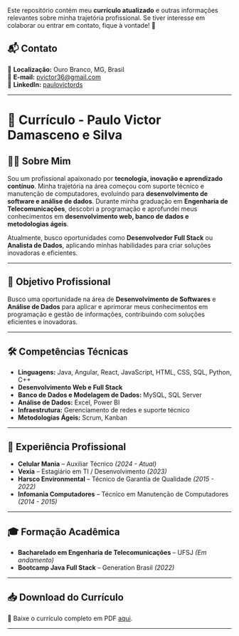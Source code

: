 
Este repositório contém meu **currículo atualizado** e outras informações relevantes sobre minha trajetória profissional. Se tiver interesse em colaborar ou entrar em contato, fique à vontade! 🚀  

## 📬 Contato  
📍 **Localização:** Ouro Branco, MG, Brasil  
📧 **E-mail:** [pvictor36@gmail.com](mailto:pvictor36@gmail.com)  
🔗 **LinkedIn:** [paulovictords](https://www.linkedin.com/in/paulovictords)  

---

# 📄 Currículo - Paulo Victor Damasceno e Silva  

## 👨‍💻 Sobre Mim  
Sou um profissional apaixonado por **tecnologia, inovação e aprendizado contínuo**. Minha trajetória na área começou com suporte técnico e manutenção de computadores, evoluindo para **desenvolvimento de software e análise de dados**. Durante minha graduação em **Engenharia de Telecomunicações**, descobri a programação e aprofundei meus conhecimentos em **desenvolvimento web, banco de dados e metodologias ágeis**.  

Atualmente, busco oportunidades como **Desenvolvedor Full Stack** ou **Analista de Dados**, aplicando minhas habilidades para criar soluções inovadoras e eficientes.  

---

## 🎯 Objetivo Profissional  
Busco uma oportunidade na área de **Desenvolvimento de Softwares** e **Análise de Dados** para aplicar e aprimorar meus conhecimentos em programação e gestão de informações, contribuindo com soluções eficientes e inovadoras.  

---

## 🛠️ Competências Técnicas  
- **Linguagens:** Java, Angular, React, JavaScript, HTML, CSS, SQL, Python, C++  
- **Desenvolvimento Web e Full Stack**  
- **Banco de Dados e Modelagem de Dados:** MySQL, SQL Server  
- **Análise de Dados:** Excel, Power BI  
- **Infraestrutura:** Gerenciamento de redes e suporte técnico  
- **Metodologias Ágeis:** Scrum, Kanban  

---

## 💼 Experiência Profissional  
- **Celular Mania** – Auxiliar Técnico *(2024 - Atual)*  
- **Vexia** – Estagiário em TI / Desenvolvimento *(2023)*  
- **Harsco Environmental** – Técnico de Garantia de Qualidade *(2015 - 2022)*  
- **Infomania Computadores** – Técnico em Manutenção de Computadores *(2014 - 2015)*  

---

## 🎓 Formação Acadêmica  
- **Bacharelado em Engenharia de Telecomunicações** – UFSJ *(Em andamento)*  
- **Bootcamp Java Full Stack** – Generation Brasil *(2022)*  

---

## 📥 Download do Currículo  
🔗 Baixe o currículo completo em PDF [aqui](https://raw.githubusercontent.com/PvPaulinho/Curriculo/main/curriculo_paulo_victor.pdf).  

---
